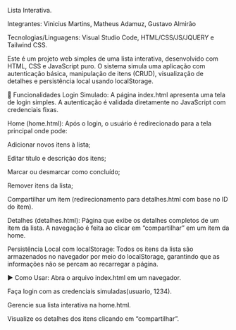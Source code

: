 Lista Interativa.

Integrantes: Vinicius Martins, Matheus Adamuz, Gustavo Almirão

Tecnologias/Linguagens: Visual Studio Code, HTML/CSS/JS/JQUERY e Tailwind CSS.

Este é um projeto web simples de uma lista interativa, desenvolvido com HTML, CSS e JavaScript puro. O sistema simula uma aplicação com autenticação básica, manipulação de itens (CRUD), visualização de detalhes e persistência local usando localStorage.

🔧 Funcionalidades
Login Simulado:
A página index.html apresenta uma tela de login simples. A autenticação é validada diretamente no JavaScript com credenciais fixas.

Home (home.html):
Após o login, o usuário é redirecionado para a tela principal onde pode:

Adicionar novos itens à lista;

Editar título e descrição dos itens;

Marcar ou desmarcar como concluído;

Remover itens da lista;

Compartilhar um item (redirecionamento para detalhes.html com base no ID do item).

Detalhes (detalhes.html):
Página que exibe os detalhes completos de um item da lista. A navegação é feita ao clicar em “compartilhar” em um item da home.

Persistência Local com localStorage:
Todos os itens da lista são armazenados no navegador por meio do localStorage, garantindo que as informações não se percam ao recarregar a página.

▶️ Como Usar:
Abra o arquivo index.html em um navegador.

Faça login com as credenciais simuladas(usuario, 1234).

Gerencie sua lista interativa na home.html.

Visualize os detalhes dos itens clicando em “compartilhar”.

